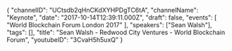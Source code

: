 {
    "channelID": "UCtsdb2qHnCKdXYHPDgTC6tA",
    "channelName": "Keynote",
    "date": "2017-10-14T12:39:11.000Z",
    "draft": false,
    "events": [
        "World Blockchain Forum London 2017"
    ],
    "speakers": ["Sean Walsh"],
    "tags": [],
    "title": "Sean Walsh - Redwood City Ventures - World Blockchain Forum",
    "youtubeID": "3CvaH5h5uxQ"
}
